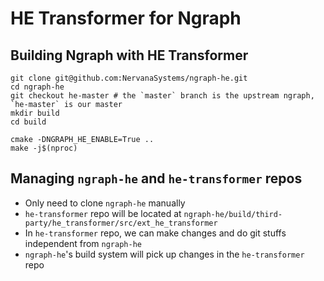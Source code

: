 # HE Transformer for Ngraph

## Building Ngraph with HE Transformer

```
git clone git@github.com:NervanaSystems/ngraph-he.git
cd ngraph-he
git checkout he-master # the `master` branch is the upstream ngraph, `he-master` is our master
mkdir build
cd build

cmake -DNGRAPH_HE_ENABLE=True ..
make -j$(nproc)
```

## Managing `ngraph-he` and `he-transformer` repos

- Only need to clone `ngraph-he` manually
- `he-transformer` repo will be located at
  `ngraph-he/build/third-party/he_transformer/src/ext_he_transformer`
- In `he-transformer` repo, we can make changes and do git stuffs independent from `ngraph-he`
- `ngraph-he`'s build system will pick up changes in the `he-transformer` repo

